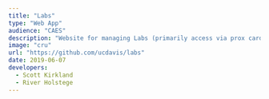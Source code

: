 ```yaml
---
title: "Labs"
type: "Web App"
audience: "CAES"
description: "Website for managing Labs (primarily access via prox cards) for CAESDO."
image: "cru"
url: "https://github.com/ucdavis/labs"
date: 2019-06-07
developers:
  - Scott Kirkland
  - River Holstege
---
```

